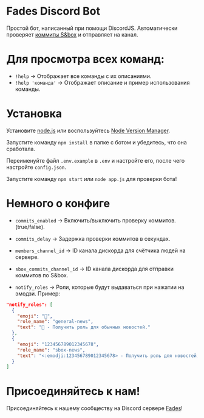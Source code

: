 # Fades Discord Bot
Простой бот, написанный при помощи DiscordJS.
Автоматически проверяет [коммиты S&box](https://commits.facepunch.com/r/sbox) и отправляет на канал.

# Для просмотра всех команд:
- `!help` -> Отображает все команды с их описаниями. 
- `!help 'команда'` -> Отображает описание и пример использования команды.

# Установка
Установите [node.js](https://nodejs.org/en/download/) или воспользуйтесь [Node Version Manager](https://github.com/nvm-sh/nvm).

Запустите команду `npm install` в папке с ботом и убедитесь, что она сработала.

Переименуйте файл `.env.example` в `.env` и настройте его, после чего настройте `config.json`.

Запустите команду `npm start` или `node app.js` для проверки бота!

# Немного о конфиге
- `commits_enabled` -> Включить/выключить проверку коммитов. (true/false).
- `commits_delay` -> Задержка проверки коммитов в секундах.

- `members_channel_id` -> ID канала дискорда для счётчика людей на сервере.
- `sbox_commits_channel_id` -> ID канала дискорда для отправки коммитов по S&box.

- `notify_roles` -> Роли, которые будут выдаваться при нажатии на эмодзи. Пример:
```json
"notify_roles": [
  {
    "emoji": "📰",
    "role_name": "general-news",
    "text": "📰 - Получить роль для обычных новостей."
  },
  {
    "emoji": "123456789012345678",
    "role_name": "sbox-news",
    "text": "<:emodji:123456789012345678> - Получить роль для новостей, связанных с S&box."
  }
]
```

# Присоединяйтесь к нам!
Присоединяйтесь к нашему сообществу на Discord сервере [Fades](https://discord.gg/ETrKUWmCN4)!